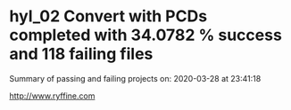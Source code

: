 # hyl_02 Convert with PCDs completed with 34.0782 % success and 118 failing files

Summary of passing and failing projects on: 2020-03-28 at 23:41:18

http://www.ryffine.com
